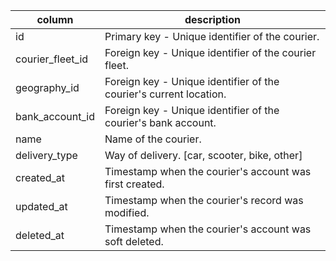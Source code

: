 |column            |description |
|------------------|------------|
|id                | Primary key - Unique identifier of the courier. |
|courier_fleet_id  | Foreign key - Unique identifier of the courier fleet. |
|geography_id      | Foreign key - Unique identifier of the courier's current location. |
|bank_account_id   | Foreign key - Unique identifier of the courier's bank account. |
|name              | Name of the courier. |
|delivery_type     | Way of delivery. [car, scooter, bike, other] |
|created_at        | Timestamp when the courier's account was first created. |
|updated_at        | Timestamp when the courier's record was modified. |
|deleted_at        | Timestamp when the courier's account was soft deleted. |
